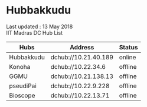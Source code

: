 # Hubbakkudu
Last updated : 13 May 2018   
IIT Madras DC Hub List   

Hubs | Address | Status  
--- | --- | ---   
Hubbakkudu  | dchub://10.21.40.189  | online 
Konoha      | dchub://10.22.34.6    | offline
GGMU        | dchub://10.21.138.13  | offline 
pseudiPai   | dchub://10.22.9.228   | offline 
Bioscope    | dchub://10.22.13.71   | offline 
